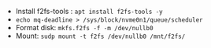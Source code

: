 - Install f2fs-tools : `apt install f2fs-tools -y`
- `echo mq-deadline > /sys/block/nvme0n1/queue/scheduler`
- Format disk: `mkfs.f2fs -f -m /dev/nullb0`
- Mount: `sudp mount -t f2fs /dev/nullb0 /mnt/f2fs/`


